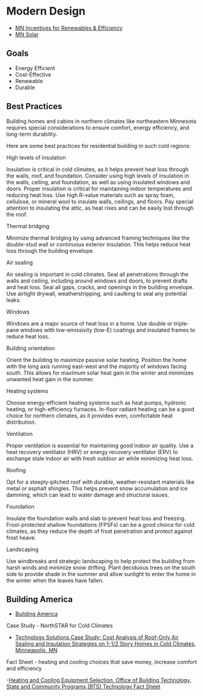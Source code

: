 # Modern Design

- [MN Incentives for Renewables & Efficiency](https://programs.dsireusa.org/system/program/mn)
- [MN Solar](https://www.energysage.com/local-data/solar-panel-cost/mn/?rc=dsire)

## Goals

- Energy Efficient
- Cost-Effective
- Renewable
- Durable

## Best Practices

Building homes and cabins in northern climates like northeastern 
Minnesota requires special considerations to ensure comfort, 
energy efficiency, and long-term durability. 

Here are some best practices for residential building in such cold regions:

High levels of insulation 

Insulation is critical in cold climates, as it helps prevent heat loss through the walls, roof, and foundation. 
Consider using high levels of insulation in the walls, ceiling, and foundation, as well as using insulated windows and doors.
Proper insulation is critical for maintaining indoor temperatures and reducing heat loss. 
Use high R-value materials such as spray foam, cellulose, or mineral wool to insulate walls, ceilings, and floors. 
Pay special attention to insulating the attic, as heat rises and can be easily lost through the roof.

Thermal bridging

Minimize thermal bridging by using advanced framing techniques like the double-stud wall or continuous exterior insulation. 
This helps reduce heat loss through the building envelope.

Air sealing

Air sealing is important in cold climates.
Seal all penetrations through the walls and ceiling, 
including around windows and doors, to prevent drafts and heat loss.
Seal all gaps, cracks, and openings in the building envelope.
Use airtight drywall, weatherstripping, and caulking to seal any potential leaks.

Windows

Windows are a major source of heat loss in a home. 
Use double or triple-pane windows with low-emissivity (low-E) coatings and insulated frames to reduce heat loss. 

Building orientation

Orient the building to maximize passive solar heating. 
Position the home with the long axis running east-west and the majority of windows facing south. 
This allows for maximum solar heat gain in the winter and minimizes unwanted heat gain in the summer.

Heating systems

Choose energy-efficient heating systems such as heat pumps, hydronic heating, or high-efficiency furnaces. 
In-floor radiant heating can be a good choice for northern climates, as it provides even, comfortable heat distribution.

Ventilation

Proper ventilation is essential for maintaining good indoor air quality. Use a heat recovery ventilator (HRV) or energy recovery ventilator (ERV) to exchange stale indoor air with fresh outdoor air while minimizing heat loss.

Roofing

Opt for a steeply-pitched roof with durable, 
weather-resistant materials like metal or asphalt shingles. 
This helps prevent snow accumulation and ice damming, 
which can lead to water damage and structural issues.

Foundation

Insulate the foundation walls and slab to prevent heat loss and freezing. 
Frost-protected shallow foundations (FPSFs) can be a good choice for cold climates, 
as they reduce the depth of frost penetration and protect against frost heave.



Landscaping

Use windbreaks and strategic landscaping to help protect the building from harsh winds and minimize snow drifting. 
Plant deciduous trees on the south side to provide shade in the summer and allow sunlight to enter the home in the winter when the leaves have fallen.

## Building America 

- [Building America](https://www.energy.gov/eere/buildings/building-america)

Case Study - NorthSTAR for Cold Climates
- [
Technology Solutions Case Study: Cost Analysis of Roof-Only Air Sealing and Insulation Strategies on 1-1/2 Story Homes in Cold Climates, Minneapolis, MN](http://www1.eere.energy.gov/library/asset_handler.aspx?src=https://energy.gov/sites/prod/files/2015/02/f19/ba_case_study_roof-only_air_sealing_cold_0.pdf&id=7026)

Fact Sheet - heating and cooling choices that save money, increase  comfort and efficiency

-[Heating and Cooling Equipment Selection. Office of Building Technology, State and Community Programs (BTS) Technology Fact Sheet ](http://www1.eere.energy.gov/library/asset_handler.aspx?src=https://www1.eere.energy.gov/buildings/publications/pdfs/building_america/26459.pdf&id=3420)


